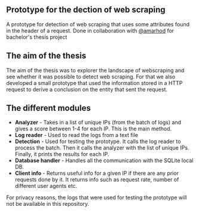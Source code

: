 ## Prototype for the dection of web scraping 
A prototype for detection of web scraping that uses some attributes found in the header of a request. 
Done in collaboration with [@amarhod](https://github.com/amarhod) for bachelor's thesis project

## The aim of the thesis 
The aim of the thesis was to explorer the landscape of webscraping and see whether it was possible
to detect web scraping. For that we also developed a small prototype that used the information stored in a HTTP request to derive a conclusion on the entity that sent the request. 

## The different modules 
- **Analyzer** - Takes in a list of unique IPs (from the batch of logs) and gives a score between 1-4 for each IP. This is the main method.
- **Log reader** - Used to read the logs from a text file
- **Detection** - Used for testing the prototype. It calls the log reader to process the batch. Then it calls the analyzer with the list of unique IPs. Finally, it prints the results for each IP.
- **Database handler** - Handles all the communication with the SQLite local DB.
- **Client info** - Returns useful info for a given IP if there are any prior requests done by it. It returns info such as request rate, number of different user agents etc.

For privacy reasons, the logs that were used for testing the prototype will not be available in this repository. 
